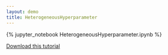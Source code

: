 ```yaml
---
layout: demo
title: HeterogeneousHyperparameter
---
```

{% jupyter_notebook HeterogeneousHyperparameter.ipynb %}

[Download this tutorial](HeterogeneousHyperparameter.ipynb)
